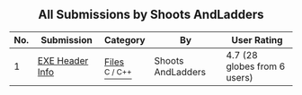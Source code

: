 ﻿<div align="center">

## All Submissions by Shoots AndLadders

</div>

No.  | Submission | Category | By   | User Rating
---- | ---------- | -------- | ---- | -----------
1 | [EXE Header Info<br />](https://github.com/Planet-Source-Code/shoots-andladders-exe-header-info__3-830) | [Files<br /><sup>C / C++</sup>](../ByCategory/files__3-2.md) | Shoots AndLadders | 4.7 (28 globes from 6 users)
